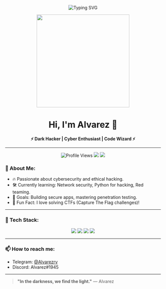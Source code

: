 <p align="center">
  <img src="https://readme-typing-svg.demolab.com?font=Fira+Code&size=30&pause=1000&center=true&vCenter=true&width=600&lines=Welcome+to+the+Dark+Side;Coding+in+the+Shadows;Stay+Anonymous...;Keep+Learning+Keep+Building" alt="Typing SVG" />
</p>

<p align="center">
  <img src="https://media.giphy.com/media/26tn33aiTi1jkl6H6/giphy.gif" width="300" height="300">
</p>

<h1 align="center">Hi, I'm <strong>Alvarez</strong> 👻</h1>

<p align="center">
  <strong>⚡ Dark Hacker | Cyber Enthusiast | Code Wizard ⚡</strong>
</p>

---
<p align="center">
  <img src="https://komarev.com/ghpvc/?username=alvarezrv1945&style=for-the-badge&color=00FF00" alt="Profile Views" />
  <img src="https://img.shields.io/badge/Code-Dark%20Magic-00FF00?style=for-the-badge" />
  <img src="https://img.shields.io/badge/Stay%20Anonymous-Always-00FF00?style=for-the-badge" />
</p>

### 🧠 About Me:
- 🔥 Passionate about cybersecurity and ethical hacking.
- 🛠️ Currently learning: Network security, Python for hacking, Red teaming.
- 🎯 Goals: Building secure apps, mastering penetration testing.
- 🎩 Fun Fact: I love solving CTFs (Capture The Flag challenges)!

---

### 🚀 Tech Stack:
<p align="center">
  <img src="https://img.shields.io/badge/Python-3776AB?style=for-the-badge&logo=python&logoColor=white"/>
  <img src="https://img.shields.io/badge/Linux-FCC624?style=for-the-badge&logo=linux&logoColor=black"/>
  <img src="https://img.shields.io/badge/Bash-4EAA25?style=for-the-badge&logo=gnu-bash&logoColor=white"/>
  <img src="https://img.shields.io/badge/GitHub-181717?style=for-the-badge&logo=github&logoColor=white"/>
</p>

---

### 📫 How to reach me:
- Telegram: [@Alvarezrv](https://t.me/Alvarezrv)
- Discord: Alvarez#1945

---

> **"In the darkness, we find the light."** — Alvarez
